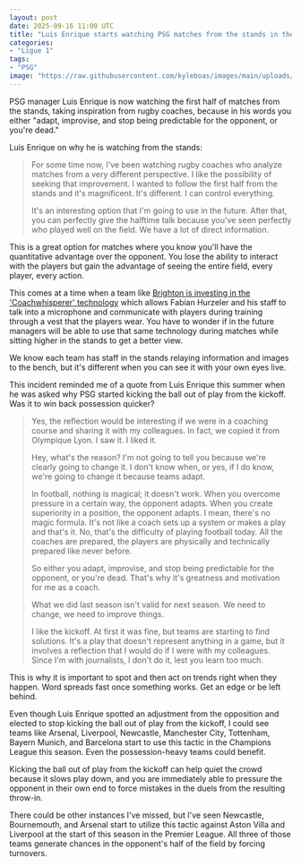 ```yaml
---
layout: post
date: 2025-09-16 11:00 UTC
title: "Luis Enrique starts watching PSG matches from the stands in the first half"
categories:
- "Ligue 1"
tags:
- "PSG"
image: "https://raw.githubusercontent.com/kyleboas/images/main/uploads/2025/09/15/Image-15Sep2025_16:10:13.png"
---
```


PSG manager Luis Enrique is now watching the first half of matches from the stands, taking inspiration from rugby  coaches, because in his words you either "adapt, improvise, and stop being predictable for the opponent, or you're dead."

<!---more--->

Luis Enrique on why he is watching from the stands:

> For some time now, I've been watching rugby coaches who analyze matches from a very different perspective. I like the possibility of seeking that improvement. I wanted to follow the first half from the stands and it's magnificent. It's different. I can control everything.
> 
> It's an interesting option that I'm going to use in the future. After that, you can perfectly give the halftime talk because you've seen perfectly who played well on the field. We have a lot of direct information.

This is a great option for matches where you know you'll have the quantitative advantage over the opponent. You lose the ability to interact with the players but gain the advantage of seeing the entire field, every player, every action.

This comes at a time when a team like [Brighton is investing in the 'Coachwhisperer' technology](https://www.dailymail.co.uk/sport/football/article-15032235/Brighton-debut-brand-new-software-training-sessions-tech-backed-former-PSG-star.html) which allows Fabian Hurzeler and his staff to talk into a microphone and communicate with players during training through a vest that the players wear. You have to wonder if in the future managers will be able to use that same technology during matches while sitting higher in the stands to get a better view.

We know each team has staff in the stands relaying information and images to the bench, but it's different when you can see it with your own eyes live.

This incident reminded me of a quote from Luis Enrique this summer when he was asked why PSG started kicking the ball out of play from the kickoff. Was it to win back possession quicker?

> Yes, the reflection would be interesting if we were in a coaching course and sharing it with my colleagues. In fact, we copied it from Olympique Lyon. I saw it. I liked it. 
> 
> Hey, what's the reason? I'm not going to tell you because we're clearly going to change it. I don't know when, or yes, if I do know, we're going to change it because teams adapt.
> 
> In football, nothing is magical; it doesn't work. When you overcome pressure in a certain way, the opponent adapts. When you create superiority in a position, the opponent adapts. I mean, there's no magic formula. It's not like a coach sets up a system or makes a play and that's it. No, that's the difficulty of playing football today. All the coaches are prepared, the players are physically and technically prepared like never before.
> 
> So either you adapt, improvise, and stop being predictable for the opponent, or you're dead. That's why it's greatness and motivation for me as a coach.
> 
> What we did last season isn't valid for next season. We need to change, we need to improve things.
> 
> I like the kickoff. At first it was fine, but teams are starting to find solutions. It's a play that doesn't represent anything in a game, but it involves a reflection that I would do if I were with my colleagues. Since I'm with journalists, I don't do it, lest you learn too much.

This is why it is important to spot and then act on trends right when they happen. Word spreads fast once something works. Get an edge or be left behind. 

Even though Luis Enrique spotted an adjustment from the opposition and elected to stop kicking the ball out of play from the kickoff, I could see teams like Arsenal, Liverpool, Newcastle, Manchester City, Tottenham, Bayern Munich, and Barcelona start to use this tactic in the Champions League this season. Even the possession-heavy teams could benefit.

Kicking the ball out of play from the kickoff can help quiet the crowd because it slows play down, and you are immediately able to pressure the opponent in their own end to force mistakes in the duels from the resulting throw-in.

There could be other instances I've missed, but I've seen Newcastle, Bournemouth, and Arsenal start to utilize this tactic against Aston Villa and Liverpool at the start of this season in the Premier League. All three of those teams generate chances in the opponent's half of the field by forcing turnovers.